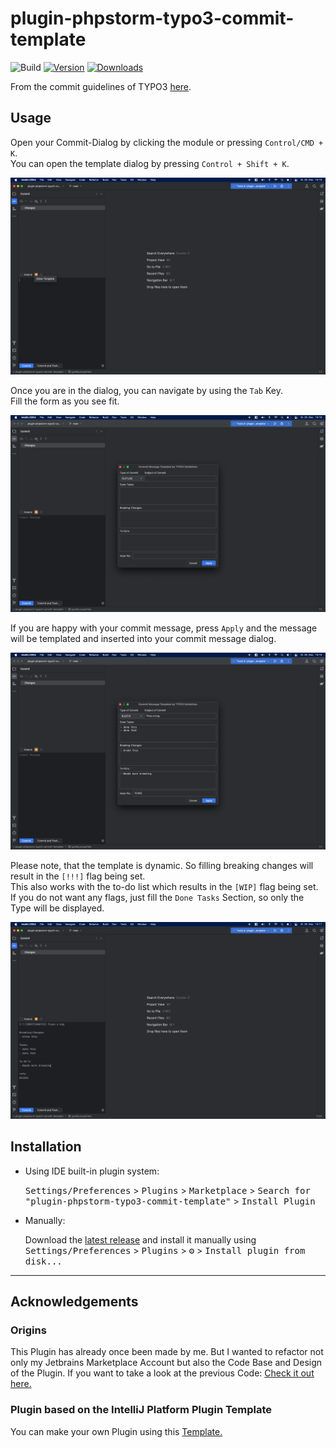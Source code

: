 # plugin-phpstorm-typo3-commit-template

![Build](https://github.com/Inf166/plugin-phpstorm-typo3-commit-template/workflows/Build/badge.svg)
[![Version](https://img.shields.io/jetbrains/plugin/v/com.github.inf166.pluginphpstormtypo3committemplate.svg)](https://plugins.jetbrains.com/plugin/20719-commit-template-with-typo3-commit-message-guidelines)
[![Downloads](https://img.shields.io/jetbrains/plugin/d/com.github.inf166.pluginphpstormtypo3committemplate.svg)](https://plugins.jetbrains.com/plugin/20719-commit-template-with-typo3-commit-message-guidelines)

<!-- Plugin description -->
From the commit guidelines of TYPO3 [here](https://docs.typo3.org/m/typo3/guide-contributionworkflow/main/en-us/Appendix/CommitMessage.html).

## Usage

Open your Commit-Dialog by clicking the module or pressing `Control/CMD + K`.<br>
You can open the template dialog by pressing `Control + Shift + K`.<br>

<img src="https://raw.githubusercontent.com/Inf166/plugin-phpstorm-typo3-commit-template/main/src/main/resources/images/open_dialog.png" alt="open_dialog" width="550">
<br>

Once you are in the dialog, you can navigate by using the `Tab` Key.<br>
Fill the form as you see fit.<br>

<img src="https://raw.githubusercontent.com/Inf166/plugin-phpstorm-typo3-commit-template/main/src/main/resources/images/dialog.png" alt="dialog" width="550">
<br>

If you are happy with your commit message, press `Apply` and the message will be templated
and inserted into your commit message dialog.<br>

<img src="https://raw.githubusercontent.com/Inf166/plugin-phpstorm-typo3-commit-template/main/src/main/resources/images/filled_dialog.png" alt="filled_dialog" width="550">
<br>

Please note, that the template is dynamic. So filling breaking changes will result in the `[!!!]` flag being set.<br>
This also works with the to-do list which results in the `[WIP]` flag being set.<br>
If you do not want any flags, just fill the `Done Tasks` Section, so only the Type will be displayed.<br>

<img src="https://raw.githubusercontent.com/Inf166/plugin-phpstorm-typo3-commit-template/main/src/main/resources/images/inserted_dialog.png" alt="inserted_dialog" width="550"><br>

## Installation

- Using IDE built-in plugin system:

  <kbd>Settings/Preferences</kbd> > <kbd>Plugins</kbd> > <kbd>Marketplace</kbd> > <kbd>Search for "plugin-phpstorm-typo3-commit-template"</kbd> >
  <kbd>Install Plugin</kbd>

- Manually:

  Download the [latest release](https://github.com/Inf166/plugin-phpstorm-typo3-commit-template/releases/latest) and install it manually using
  <kbd>Settings/Preferences</kbd> > <kbd>Plugins</kbd> > <kbd>⚙️</kbd> > <kbd>Install plugin from disk...</kbd>

<!-- Plugin description end -->

---
## Acknowledgements

### Origins
This Plugin has already once been made by me. But I wanted to refactor not only my Jetbrains Marketplace Account but also the Code Base and Design of the Plugin.
If you want to take a look at the previous Code: [Check it out here.](https://github.com/Inf166/plugin-phpstorm-commit-template)

### Plugin based on the IntelliJ Platform Plugin Template

You can make your own Plugin using this [Template.](https://github.com/JetBrains/intellij-platform-plugin-template)
